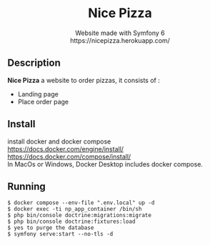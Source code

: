 <div align="center">
    <h1>Nice Pizza</h1>
    <p>
        Website made with Symfony 6<br>
        https://nicepizza.herokuapp.com/
    </p>
</div>

## Description
**Nice Pizza** a website to order pizzas, it consists of :
* Landing page
* Place order page

## Install
install docker and docker compose  
https://docs.docker.com/engine/install/  
https://docs.docker.com/compose/install/  
In MacOs or Windows, Docker Desktop includes docker compose.  

## Running
    $ docker compose --env-file ".env.local" up -d
    $ docker exec -ti np_app_container /bin/sh
    $ php bin/console doctrine:migrations:migrate
    $ php bin/console doctrine:fixtures:load
    $ yes to purge the database
    $ symfony serve:start --no-tls -d




